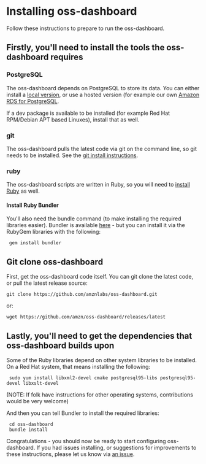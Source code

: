 # Installing oss-dashboard

Follow these instructions to prepare to run the oss-dashboard.

## Firstly, you'll need to install the tools the oss-dashboard requires

### PostgreSQL

The oss-dashboard depends on PostgreSQL to store its data. You can either install a [local version](https://www.postgresql.org/download/), or use a hosted version (for example our own [Amazon RDS for PostgreSQL](https://aws.amazon.com/rds/postgresql/).

If a dev package is available to be installed (for example Red Hat RPM/Debian APT based Linuxes), install that as well.

### git

The oss-dashboard pulls the latest code via git on the command line, so git needs to be installed. See the [git install instructions](https://git-scm.com/book/en/v2/Getting-Started-Installing-Git). 

### ruby

The oss-dashboard scripts are written in Ruby, so you will need to [install Ruby](https://www.ruby-lang.org/en/documentation/installation/) as well.

#### Install Ruby Bundler

You'll also need the bundle command (to make installing the required libraries easier). Bundler is available [here](https://github.com/bundler/bundler) - but you can install it via the RubyGem libraries with the following:

```
 gem install bundler
```

## Git clone oss-dashboard

First, get the oss-dashboard code itself. You can git clone the latest code, or pull the latest release source:

```
git clone https://github.com/amznlabs/oss-dashboard.git
```

or:
```
wget https://github.com/amzn/oss-dashboard/releases/latest
```

## Lastly, you'll need to get the dependencies that oss-dashboard builds upon

Some of the Ruby libraries depend on other system libraries to be installed. On a Red Hat system, that means installing the following:
```
 sudo yum install libxml2-devel cmake postgresql95-libs postgresql95-devel libxslt-devel
```
 (NOTE: If folk have instructions for other operating systems, contributions would be very welcome)

And then you can tell Bundler to install the required libraries:
```
 cd oss-dashboard
 bundle install
```

Congratulations - you should now be ready to start configuring oss-dashboard. If you had issues installing, or suggestions for improvements to these instructions, please let us know via [an issue](https://github.com/amzn/oss-dashboard/issues/new).
